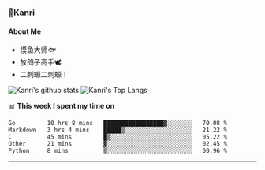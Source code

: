 ### 🌱Kanri
#### About Me
- 摸鱼大师🐟
- 放鸽子高手🕊
- 二刺螈二刺螈！

![Kanri's github stats](https://github-readme-stats.vercel.app/api?username=Yiwen-Chan&show_icons=true&theme=vue&line_height=20)
![Kanri's Top Langs](https://github-readme-stats.vercel.app/api/top-langs/?username=Yiwen-Chan&layout=compact&theme=vue&card_width=270)

📊 **This week I spent my time on**
<!--START_SECTION:waka-->
```text
Go         10 hrs 8 mins   █████████████████▓░░░░░░░   70.08 % 
Markdown   3 hrs 4 mins    █████▒░░░░░░░░░░░░░░░░░░░   21.22 % 
C          45 mins         █▒░░░░░░░░░░░░░░░░░░░░░░░   05.22 % 
Other      21 mins         ▓░░░░░░░░░░░░░░░░░░░░░░░░   02.45 % 
Python     8 mins          ▒░░░░░░░░░░░░░░░░░░░░░░░░   00.96 % 
```
<!--END_SECTION:waka-->

***

